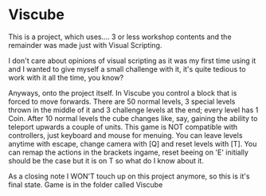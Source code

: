 # Viscube

This is a project, which uses.... 3 or less workshop contents and the remainder was made just with Visual Scripting.

I don't care about opinions of visual scripting as it was my first time using it and I wanted to give myself a small challenge with it, it's quite tedious to work with it all the time, you know?

Anyways, onto the project itself. In Viscube you control a block that is forced to move forwards.
There are 50 normal levels, 3 special levels thrown in the middle of it and 3 challenge levels at the end; every level has 1 Coin.
After 10 normal levels the cube changes like, say, gaining the ability to teleport upwards a couple of units.
This game is NOT compatible with controllers, just keyboard and mouse for menuing.
You can leave levels anytime with escape, change camera with [Q] and reset levels with [T].
You can remap the actions in the brackets ingame, reset beeing on 'E' initially should be the case but it is on T so what do I know about it.

As a closing note I WON'T touch up on this project anymore, so this is it's final state.
Game is in the folder called Viscube
